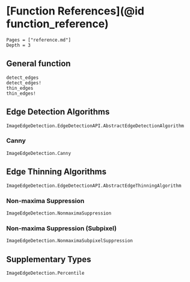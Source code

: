 # [Function References](@id function_reference)

```@contents
Pages = ["reference.md"]
Depth = 3
```

## General function

```@docs
detect_edges
detect_edges!
thin_edges
thin_edges!
```

## Edge Detection Algorithms

```@docs
ImageEdgeDetection.EdgeDetectionAPI.AbstractEdgeDetectionAlgorithm
```

### Canny
```@docs
ImageEdgeDetection.Canny
```

## Edge Thinning Algorithms

```@docs
ImageEdgeDetection.EdgeDetectionAPI.AbstractEdgeThinningAlgorithm
```

### Non-maxima Suppression
```@docs
ImageEdgeDetection.NonmaximaSuppression
```

### Non-maxima Suppression (Subpixel)
```@docs
ImageEdgeDetection.NonmaximaSubpixelSuppression
```

## Supplementary Types
```@docs
ImageEdgeDetection.Percentile
```


```@index
```
